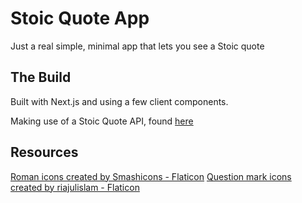 # Stoic Quote App

Just a real simple, minimal app that lets you see a Stoic quote

## The Build

Built with Next.js and using a few client components.

Making use of a Stoic Quote API, found [here](https://github.com/benhoneywill/stoic-quotes/tree/master)

## Resources

[Roman icons created by Smashicons - Flaticon](https://www.flaticon.com/free-icons/roman)
[Question mark icons created by riajulislam - Flaticon](https://www.flaticon.com/free-icons/question-mark)
